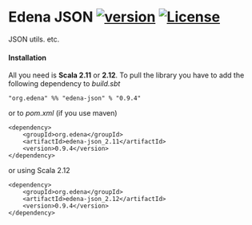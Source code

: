 # Edena JSON [![version](https://img.shields.io/badge/version-0.9.4-green.svg)](https://peterbanda.net) [![License](https://img.shields.io/badge/License-Apache%202.0-lightgrey.svg)](https://www.apache.org/licenses/LICENSE-2.0)

JSON utils. etc.

#### Installation

All you need is **Scala 2.11** or **2.12**. To pull the library you have to add the following dependency to *build.sbt*

```
"org.edena" %% "edena-json" % "0.9.4"
```

or to *pom.xml* (if you use maven)

```
<dependency>
    <groupId>org.edena</groupId>
    <artifactId>edena-json_2.11</artifactId>
    <version>0.9.4</version>
</dependency>
```

or using Scala 2.12

```
<dependency>
    <groupId>org.edena</groupId>
    <artifactId>edena-json_2.12</artifactId>
    <version>0.9.4</version>
</dependency>
```
